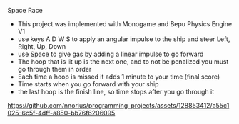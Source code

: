 Space Race

- This project was implemented with Monogame and Bepu Physics Engine V1
- use keys A D W S to apply an angular impulse to the ship and steer Left, Right, Up, Down
- use Space to give gas by adding a linear impulse to go forward
- The hoop that is lit up is the next one, and to not be penalized you must go through them in order
- Each time a hoop is missed it adds 1 minute to your time (final score)
- Time starts when you go forward with your ship
- the last hoop is the finish line, so time stops after you go through it


https://github.com/nnorius/programming_projects/assets/128853412/a55c1025-6c5f-4dff-a850-bb76f6206095

